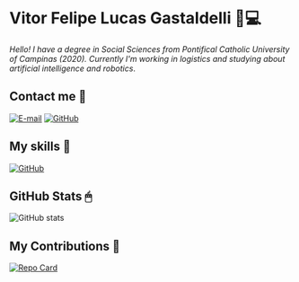 # Vitor Felipe Lucas Gastaldelli 🧑💻

_Hello! I have a degree in Social Sciences from Pontifical Catholic University of Campinas (2020). Currently I'm working in logistics and studying about artificial intelligence and robotics_.

## **Contact me** 📱
[![E-mail](https://img.shields.io/badge/-Email-000?style=for-the-badge&logo=microsoft-outlook&logoColor=007BFF)](mailto:vgastaldelli@yahoo.com)
[![GitHub](https://img.shields.io/badge/GitHub-100000?style=for-the-badge&logo=github&logoColor=purple)](https://github.com/vgastaldelli)

## **My skills** 🏅
[![GitHub](https://img.shields.io/badge/GitHub-100000?style=for-the-badge&logo=github&logoColor=white)](https://github.com/vgastaldelli)
## **GitHub Stats** 🖱

![GitHub stats](https://github-readme-stats.vercel.app/api?username=vgastaldelli&theme=omni&show_icons=true)

## **My Contributions** 📌
[![Repo Card](https://github-readme-stats.vercel.app/api/pin/?username=vgastaldelli&repo=dio-lab-open-source&bg_color=000&border_color=30A3DC&show_icons=true&icon_color=30A3DC&title_color=E94D5F&text_color=FFF)](https://github.com/vgastaldelli/dio-lab-open-source)